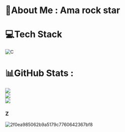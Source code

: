 # 💫About Me : Ama rock star
# 💻Tech Stack
![C](https://img.shields.io/badge/c-%2300599C.svg?style=for-the-badge&logo=c&logoColor=white)
# 📊GitHub Stats :
![](https://github-readme-stats.vercel.app/api?username=Kirsaxg1&theme=blue-green&hide_border=true&include_all_commits=true&count_private=false)<br/>
![](https://github-readme-streak-stats.herokuapp.com/?user=Kirsaxg1&theme=blue-green&hide_border=true)<br/>
![](https://github-readme-stats.vercel.app/api/top-langs/?username=Kirsaxg1&theme=blue-green&hide_border=true&include_all_commits=true&count_private=false&layout=compact)
### Z

![2f0ea985062b9a5179c7760642367bf8](https://github.com/user-attachments/assets/b9ea9d16-1a16-4c58-a517-cd262b610604)
